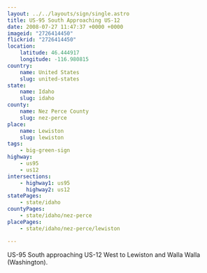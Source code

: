 ```yaml
---
layout: ../../layouts/sign/single.astro
title: US-95 South Approaching US-12
date: 2008-07-27 11:47:37 +0000 +0000
imageid: "2726414450"
flickrid: "2726414450"
location:
    latitude: 46.444917
    longitude: -116.980815
country:
    name: United States
    slug: united-states
state:
    name: Idaho
    slug: idaho
county:
    name: Nez Perce County
    slug: nez-perce
place:
    name: Lewiston
    slug: lewiston
tags:
    - big-green-sign
highway:
    - us95
    - us12
intersections:
    - highway1: us95
      highway2: us12
statePages:
    - state/idaho
countyPages:
    - state/idaho/nez-perce
placePages:
    - state/idaho/nez-perce/lewiston

---
```

US-95 South approaching US-12 West to Lewiston and Walla Walla (Washington).